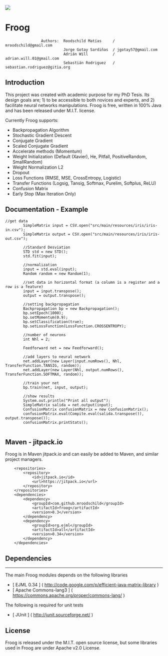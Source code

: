 [![](https://jitpack.io/v/mroodschild/froog.svg)](https://jitpack.io/#mroodschild/froog)

# Froog
                    Authors:  Roodschild Matías     / mroodschild@gmail.com
                              Jorge Gotay Sardiñas  / jgotay57@gmail.com
                              Adrián Will           / adrian.will.01@gmail.com
                              Sebastián Rodriguez   / sebastian.rodriguez@gitia.org
                            

## Introduction

This project was created with academic purpose for my PhD Tesis. Its design goals are; 1) to be accessible to both novices and experts, and 2) facilitate neural networks manipulations. Froog is free, written in 100% Java and has been released under M.I.T. license.

Currently Froog supports:

* Backpropagation Algorithm
* Stochastic Gradient Descent
* Conjugate Gradient
* Scaled Conjugate Gradient 
* Accelerate methods (Momentum)
* Weight Initialization (Default (Xavier), He, Pitfall, PositiveRandom, SmallRandom)
* Weight Normalization L2
* Dropout
* Loss Functions (RMSE, MSE, CrossEntropy, Logistic)
* Transfer Functions (Logsig, Tansig, Softmax, Purelim, Softplus, ReLU)
* Confusion Matrix
* Early Stop (Max Iteration Only)

## Documentation - Example

```
//get data
        SimpleMatrix input = CSV.open("src/main/resources/iris/iris-in.csv");
        SimpleMatrix output = CSV.open("src/main/resources/iris/iris-out.csv");

        //Standard Desviation
        STD std = new STD();
        std.fit(input);

        //normalization
        input = std.eval(input);
        Random random = new Random(1);
        
        //set data in horizontal format (a column is a register and a row is a feature)
        input = input.transpose();
        output = output.transpose();

        //setting backpropagation
        Backpropagation bp = new Backpropagation();
        bp.setEpoch(1000);
        bp.setMomentum(0.9);
        bp.setClassification(true);
        bp.setLossFunction(LossFunction.CROSSENTROPY);

        //number of neurons
        int Nhl = 2;

        Feedforward net = new Feedforward();

        //add layers to neural network
        net.addLayer(new Layer(input.numRows(), Nhl, TransferFunction.TANSIG, random));
        net.addLayer(new Layer(Nhl, output.numRows(), TransferFunction.SOFTMAX, random));
        
        //train your net
        bp.train(net, input, output);
        
        //show results
        System.out.println("Print all output");
        SimpleMatrix salida = net.output(input);
        ConfusionMatrix confusionMatrix = new ConfusionMatrix();
        confusionMatrix.eval(Compite.eval(salida.transpose()), output.transpose());
        confusionMatrix.printStats();
        
```

## Maven - jitpack.io

Froog is in Maven jitpack.io and can easily be added to Maven, and similar project managers.

```
    <repositories>
        <repository>
            <id>jitpack.io</id>
            <url>https://jitpack.io</url>
        </repository>
    </repositories> 
    <dependencies>
        <dependency>
            <groupId>com.github.mroodschild</groupId>
            <artifactId>froog</artifactId>
            <version>0.3</version>
        </dependency>
        <dependency>
            <groupId>org.ejml</groupId>
            <artifactId>all</artifactId>
            <version>0.34</version>
        </dependency>
    </dependencies>
```


## Dependencies
-----------------------------------------

The main Froog modules depends on the following libraries

- [ EJML 0.34         ]  ( http://code.google.com/p/efficient-java-matrix-library )
- [ Apache Commons-lang3          ]  ( https://commons.apache.org/proper/commons-lang/ )

The following is required for unit tests

- [ JUnit   ]       ( http://junit.sourceforge.net/                           )

## License

Froog is released under the M.I.T. open source license, but some libraries used in Froog are under Apache v2.0 License.
